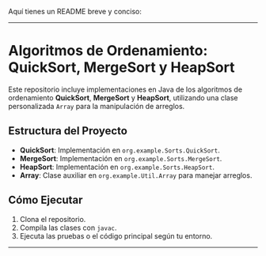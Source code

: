 Aquí tienes un README breve y conciso:

---

# Algoritmos de Ordenamiento: QuickSort, MergeSort y HeapSort

Este repositorio incluye implementaciones en Java de los algoritmos de ordenamiento **QuickSort**, **MergeSort** y **HeapSort**, utilizando una clase personalizada `Array` para la manipulación de arreglos.

## Estructura del Proyecto

- **QuickSort**: Implementación en `org.example.Sorts.QuickSort`.
- **MergeSort**: Implementación en `org.example.Sorts.MergeSort`.
- **HeapSort**: Implementación en `org.example.Sorts.HeapSort`.
- **Array**: Clase auxiliar en `org.example.Util.Array` para manejar arreglos.

## Cómo Ejecutar

1. Clona el repositorio.
2. Compila las clases con `javac`.
3. Ejecuta las pruebas o el código principal según tu entorno.

---
